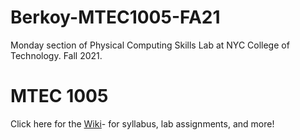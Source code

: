 # Berkoy-MTEC1005-FA21
Monday section of Physical Computing Skills Lab at NYC College of Technology. Fall 2021.

# MTEC 1005   
Click here for the [Wiki](https://github.com/entertainmenttechnology/Berkoy-MTEC1005-FA21/wiki)- for syllabus, lab assignments, and more!

